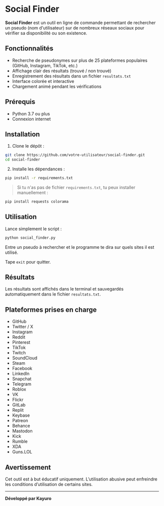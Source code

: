 # Social Finder

**Social Finder** est un outil en ligne de commande permettant de rechercher un pseudo (nom d'utilisateur) sur de nombreux réseaux sociaux pour vérifier sa disponibilité ou son existence.

## Fonctionnalités

- Recherche de pseudonymes sur plus de 25 plateformes populaires (GitHub, Instagram, TikTok, etc.)
- Affichage clair des résultats (trouvé / non trouvé)
- Enregistrement des résultats dans un fichier `resultats.txt`
- Interface colorée et interactive
- Chargement animé pendant les vérifications

## Prérequis

- Python 3.7 ou plus
- Connexion internet

## Installation

1. Clone le dépôt :

```bash
git clone https://github.com/votre-utilisateur/social-finder.git
cd social-finder
```

2. Installe les dépendances :

```bash
pip install -r requirements.txt
```

> Si tu n'as pas de fichier `requirements.txt`, tu peux installer manuellement :

```bash
pip install requests colorama
```

## Utilisation

Lance simplement le script :

```bash
python social_finder.py
```

Entre un pseudo à rechercher et le programme te dira sur quels sites il est utilisé.

Tape `exit` pour quitter.

## Résultats

Les résultats sont affichés dans le terminal et sauvegardés automatiquement dans le fichier `resultats.txt`.

## Plateformes prises en charge

- GitHub  
- Twitter / X  
- Instagram  
- Reddit  
- Pinterest  
- TikTok  
- Twitch  
- SoundCloud  
- Steam  
- Facebook  
- LinkedIn  
- Snapchat  
- Telegram  
- Roblox  
- VK  
- Flickr  
- GitLab  
- Replit  
- Keybase  
- Patreon  
- Behance  
- Mastodon  
- Kick  
- Rumble  
- XDA  
- Guns.LOL  

## Avertissement

Cet outil est à but éducatif uniquement. L’utilisation abusive peut enfreindre les conditions d’utilisation de certains sites.

---

**Développé par Kayuro**